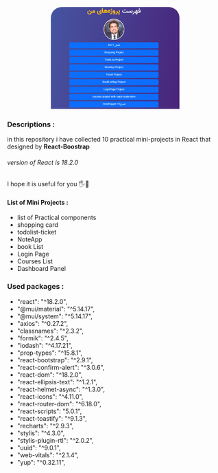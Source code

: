 <div align="center">
<img src ="./public/img/listPro.png" width= "300px" style="border-radius:25px 25px 0 0 ;">
</div>

### Descriptions :

in this repository  i have collected 10 practical mini-projects in React
that designed by  **React-Boostrap**
###### version of React is 18.2.0
I hope it is useful for you 🖐️💚

#### List of Mini Projects :

- list of Practical components
- shopping card
- todolist-ticket
- NoteApp
- book List
- Login Page
- Courses List
- Dashboard Panel

### Used packages :
   -  "react": "^18.2.0",
   - "@mui/material": "^5.14.17",
   - "@mui/system": "^5.14.17",
   -  "axios": "^0.27.2",
   -  "classnames": "^2.3.2",
   -  "formik": "^2.4.5",
   -  "lodash": "^4.17.21",
   -  "prop-types": "^15.8.1",
   -  "react-bootstrap": "^2.9.1",
   -  "react-confirm-alert": "^3.0.6",
   -  "react-dom": "^18.2.0",
   -  "react-ellipsis-text": "^1.2.1",
   -  "react-helmet-async": "^1.3.0",
   -  "react-icons": "^4.11.0",
   -  "react-router-dom": "^6.18.0",
   -  "react-scripts": "5.0.1",
   -  "react-toastify": "^9.1.3",
   -  "recharts": "^2.9.3",
   -  "stylis": "^4.3.0",
   -  "stylis-plugin-rtl": "^2.0.2",
   -  "uuid": "^9.0.1",
   -  "web-vitals": "^2.1.4",
   -   "yup": "^0.32.11",  
